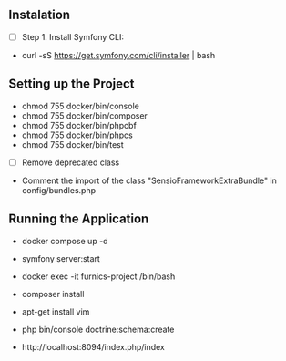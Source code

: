 ## Instalation

- [ ] Step 1. Install Symfony CLI: 
- curl -sS https://get.symfony.com/cli/installer | bash


## Setting up the Project

- chmod 755 docker/bin/console
- chmod 755 docker/bin/composer
- chmod 755 docker/bin/phpcbf
- chmod 755 docker/bin/phpcs
- chmod 755 docker/bin/test

- [ ] Remove deprecated class
- Comment the import of the class "SensioFrameworkExtraBundle" in config/bundles.php


## Running the Application

- docker compose up -d
<!-- oder -->
- symfony server:start
<!-- Go in the App container with the  Command: -->
- docker exec -it furnics-project /bin/bash
<!-- Install Composer manually because Composer have not genarate the vendor file by starting the container with Dockerfile -->
- composer install
<!-- Install vim to edit the php-ini file -->
- apt-get install vim

<!-- Damit der Adminn Bilder uploaden kann ist es notwendig Directory Permissions und Directory Ownership zu geben -->

<!-- create the database schema by running -->
- php bin/console doctrine:schema:create
<!-- Open the browser on following link -->
- http://localhost:8094/index.php/index